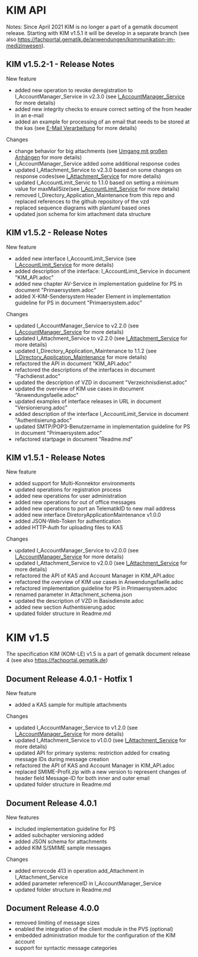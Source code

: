 # KIM API

Notes: Since April 2021 KIM is no longer a part of a gematik document release. Starting with KIM v1.5.1 it will be develop in a separate branch (see also https://fachportal.gematik.de/anwendungen/kommunikation-im-medizinwesen). 

## KIM v1.5.2-1 - Release Notes
New feature
- added new operation to revoke deregistration to I_AccountManager_Service in v2.3.0 (see [I_AccountManager_Service](https://github.com/gematik/api-kim/blob/KIM-Hotfix-1.5.2/src/openapi/AccountManager.yaml) for more details)
- added new integrity checks to ensure correct setting of the from header in an e-mail
- added an example for processing of an email that needs to be stored at the kas (see [E-Mail Verarbeitung](https://github.com/gematik/api-kim/blob/KIM-Hotfix-1.5.2/docs/Email_Verarbeitung.adoc) for more details)

Changes
- change behavior for big attachments (see [Umgang mit großen Anhängen](https://github.com/gematik/api-kim/blob/KIM-Hotfix-1.5.2/docs/KIM_API.adoc#umgang-mit-gro%C3%9Fen-anh%C3%A4ngen) for more details)
- I_AccountManager_Service added some additional response codes
- updated I_Attachment_Service to v2.3.0 based on some changes on response codes(see [I_Attachment_Service](https://github.com/gematik/api-kim/blob/KIM-Hotfix-1.5.2/src/openapi/AttachmentService.yaml) for more details)
- updated I_AccountLimit_Servic to 1.1.0 based on setting a minimum value for maxMailSize(see [I_AccountLimit_Service](https://github.com/gematik/api-kim/blob/KIM-Hotfix-1.5.2/src/openapi/AccountLimit.yaml) for more details)
- removed I_Directory_Application_Maintenance from this repo and replaced references to the github repository of the vzd
- replaced sequence diagrams with plantuml based ones
- updated json schema for kim attachment data structure

## KIM v1.5.2 - Release Notes 

New feature 
- added new interface I_AccountLimit_Service (see [I_AccountLimit_Service](https://github.com/gematik/api-kim/blob/master/src/openapi/AccountLimit.yaml) for more details)
- added description of the interface: I_AccountLimit_Service in document "KIM_API.adoc"
- added new chapter AV-Service in implementation guideline for PS in document "Primaersystem.adoc"
- added X-KIM-Sendersystem Header Element in implementation guideline for PS in document "Primaersystem.adoc"

Changes 
- updated I_AccountManager_Service to v2.2.0 (see [I_AccountManager_Service](https://github.com/gematik/api-kim/blob/master/src/openapi/AccountManager.yaml) for more details)
- updated I_Attachment_Service to v2.2.0 (see [I_Attachment_Service](https://github.com/gematik/api-kim/blob/master/src/openapi/AttachmentService.yaml) for more details)
- updated I_Directory_Application_Maintenance to 1.1.2 (see [I_Directory_Application_Maintenance](https://github.com/gematik/api-kim/blob/master/src/openapi/DirectoryApplicationMaintenance.yaml) for more details)
- refactored the API in document "KIM_API.adoc"
- refactored the descriptions of the interfaces in document "Fachdienst.adoc"
- updated the description of VZD in document "Verzeichnisdienst.adoc"
- updated the overview of KIM use cases in document "Anwendungsfaelle.adoc"
- updated examples of interface releases in URL in document "Versionierung.adoc"
- added description of the interface I_AccountLimit_Service in document "Authentisierung.adoc"
- updated SMTP/POP3-Benutzername in implementation guideline for PS in document "Primaersystem.adoc"
- refactored startpage in document "Readme.md"

## KIM v1.5.1 - Release Notes 

New feature 
- added support for Multi-Konnektor environments 
- updated operations for registration process 
- added new operations for user administration 
- added new operations for out of office messages
- added new operations to port an TelematikID to new mail address 
- added new interface DiretoryApplicationMaintenance v1.0.0 
- added JSON-Web-Token for authentication 
- added HTTP-Auth for uploading files to KAS 

Changes 
- updated I_AccountManager_Service to v2.0.0 (see [I_AccountManager_Service](https://github.com/gematik/api-kim/blob/master/src/openapi/AccountManager.yaml) for more details) 
- updated I_Attachment_Service to v2.0.0 (see [I_Attachment_Service](https://github.com/gematik/api-kim/blob/master/src/openapi/AttachmentService.yaml) for more details) 
- refactored the API of KAS and Account Manager in KIM_API.adoc 
- refactored the overview of KIM use cases in Anwendungsfaelle.adoc 
- refactored implementation guideline for PS in Primaersystem.adoc
- renamed parameter in Attachment_schema.json 
- updated the description of VZD in Basisdienste.adoc 
- added new section Authentisierung.adoc 
- updated folder structure in Readme.md

# KIM v1.5

The specification KIM (KOM-LE) v1.5 is a part of gematik document release 4 
(see also https://fachportal.gematik.de)

## Document Release 4.0.1 - Hotfix 1

New feature
- added a KAS sample for multiple attachments

Changes
- updated I_AccountManager_Service to v1.2.0 (see [I_AccountManager_Service](https://github.com/gematik/api-kim/blob/master/src/openapi/AccountManager.yaml) for more details)
- updated I_Attachment_Service to v1.0.0 (see [I_Attachment_Service](https://github.com/gematik/api-kim/blob/master/src/openapi/AttachmentService.yaml) for more details)
- updated API for primary systems: restriction added for creating message IDs during message creation
- refactored the API of KAS and Account Manager in KIM_API.adoc
- replaced SMIME-Profil.zip with a new version to represent changes of header field Message-ID for both inner and outer email
- updated folder structure in Readme.md

## Document Release 4.0.1

New features

- included implementation guideline for PS
- added subchapter versioning added
- added JSON schema for attachments
- added KIM S/SMIME sample messages

Changes

- added errorcode 413 in operation add_Attachment in I_Attachment_Service
- added parameter referenceID in I_AccountManager_Service
- updated folder structure in Readme.md

## Document Release 4.0.0

- removed limiting of message sizes
- enabled the integration of the client module in the PVS (optional)
- embedded administration module for the configuration of the KIM account
- support for syntactic message categories
